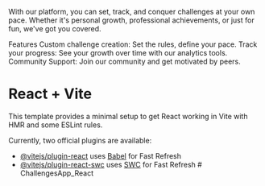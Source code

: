 With our platform, you can set, track, and conquer challenges at your own pace. Whether it's personal growth, professional achievements, or just for fun, we've got you covered.

Features
Custom challenge creation: Set the rules, define your pace.
Track your progress: See your growth over time with our analytics tools.
Community Support: Join our community and get motivated by peers.

# React + Vite

This template provides a minimal setup to get React working in Vite with HMR and some ESLint rules.

Currently, two official plugins are available:

- [@vitejs/plugin-react](https://github.com/vitejs/vite-plugin-react/blob/main/packages/plugin-react/README.md) uses [Babel](https://babeljs.io/) for Fast Refresh
- [@vitejs/plugin-react-swc](https://github.com/vitejs/vite-plugin-react-swc) uses [SWC](https://swc.rs/) for Fast Refresh
#   C h a l l e n g e s A p p _ R e a c t 
 
 
